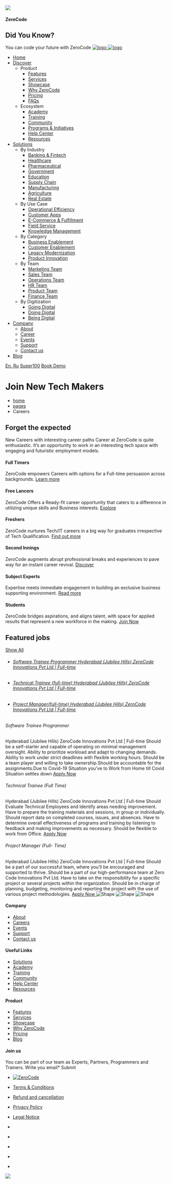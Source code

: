 ![](https://www.zeroco.de/assets/images/spinner_logo.png)
#### ZeroCode
## Did You Know?
You can code your future with ZeroCode
[ ![logo](https://www.zeroco.de/assets/images/logo.png) ![logo](https://www.zeroco.de/assets/images/Logo-2.png) ](https://www.zeroco.de/</>)
  * [Home](https://www.zeroco.de/</>)
  * [Discover](https://www.zeroco.de/<discover.html>)
    * Product
      * [Features](https://www.zeroco.de/<features.html>)
      * [Services](https://www.zeroco.de/<services.html>)
      * [Showcase](https://www.zeroco.de/<showcase.html>)
      * [Why ZeroCode](https://www.zeroco.de/<why-zerocode.html>)
      * [Pricing](https://www.zeroco.de/<pricing.html>)
      * [FAQs](https://www.zeroco.de/<faqs.html>)
    * Ecosystem
      * [Academy](https://www.zeroco.de/<academy.html>)
      * [Training](https://www.zeroco.de/<training.html>)
      * [Community](https://www.zeroco.de/<community.html>)
      * [Programs & Initiatives](https://www.zeroco.de/<programs.html>)
      * [Help Center](https://www.zeroco.de/<help-center.html>)
      * [Resources](https://www.zeroco.de/<resources.html>)
  * [Solutions](https://www.zeroco.de/<solutions.html>)
    * By Industry
      * [Banking & Fintech](https://www.zeroco.de/<banking.html>)
      * [Healthcare](https://www.zeroco.de/<healthcare.html>)
      * [Pharmaceutical](https://www.zeroco.de/<pharma.html>)
      * [Government](https://www.zeroco.de/<government.html>)
      * [Education](https://www.zeroco.de/<education.html>)
      * [Supply Chain](https://www.zeroco.de/<supplychain.html>)
      * [Manufacturing](https://www.zeroco.de/<manufacturing.html>)
      * [Agriculture](https://www.zeroco.de/<agriculture.html>)
      * [Real Estate](https://www.zeroco.de/<realestate.html>)
    * By Use Case
      * [Operational Efficiency](https://www.zeroco.de/<opeff.html>)
      * [Customer Apps](https://www.zeroco.de/<custapps.html>)
      * [E-Commerce & Fulfillment](https://www.zeroco.de/<ecom.html>)
      * [Field Service](https://www.zeroco.de/<fieldservice.html>)
      * [Knowledge Management](https://www.zeroco.de/<knowledgemgmt.html>)
    * By Category
      * [Business Enablement](https://www.zeroco.de/<business.html>)
      * [Customer Enablement](https://www.zeroco.de/<customer.html>)
      * [Legacy Modernization](https://www.zeroco.de/<legacy.html>)
      * [Product Innovation](https://www.zeroco.de/<innovation.html>)
    * By Team
      * [Marketing Team](https://www.zeroco.de/<marketing-team.html>)
      * [Sales Team](https://www.zeroco.de/<sales-team.html>)
      * [Operations Team](https://www.zeroco.de/<ops-team.html>)
      * [HR Team](https://www.zeroco.de/<hr-team.html>)
      * [Product Team](https://www.zeroco.de/<product-team.html>)
      * [Finance Team](https://www.zeroco.de/<finance-team.html>)
    * By Digitization
      * [Going Digital](https://www.zeroco.de/<going-digital.html>)
      * [Doing Digital](https://www.zeroco.de/<doing-digital.html>)
      * [Being Digital](https://www.zeroco.de/<being-digital.html>)
  * [Company](https://www.zeroco.de/<about.html>)
    * [About](https://www.zeroco.de/<about.html>)
    * [Career](https://www.zeroco.de/<careers.html>)
    * [Events](https://www.zeroco.de/<events.html>)
    * [Support](https://www.zeroco.de/<support.html>)
    * [Contact us](https://www.zeroco.de/<contact.html>)
  * [Blog](https://www.zeroco.de/<blog.html>)


[En. Ru](https://www.zeroco.de/<#>) [Super100](https://www.zeroco.de/<super100/>) [Book Demo](https://www.zeroco.de/<#book-a-demo>)
# Join New Tech Makers
  * [home](https://www.zeroco.de/</>)
  * [pages](https://www.zeroco.de/</>)
  * Careers


## Forget the expected
New Careers with interesting career paths Career at ZeroCode is quite enthusiastic. It’s an opportunity to work in an interesting tech space with engaging and futuristic employment models. 
#### Full Timers
ZeroCode empowers Careers with options for a Full-time persuasion across backgrounds.
[Learn more](https://www.zeroco.de/<#>)
#### Free Lancers
ZeroCode Offers a Ready-fit career opportunity that caters to a difference in utilizing unique skills and Business interests.
[Explore](https://www.zeroco.de/<#>)
#### Freshers
ZeroCode nurtures Tech/IT careers in a big way for graduates irrespective of Tech Qualification.
[Find out more](https://www.zeroco.de/<#>)
#### Second Innings
ZeroCode augments abrupt professional breaks and experiences to pave way for an instant career revival. 
[Discover](https://www.zeroco.de/<#>)
#### Subject Experts
Expertise meets immediate engagement in building an exclusive business supporting environment.
[Read more](https://www.zeroco.de/<#>)
#### Students
ZeroCode bridges aspirations, and aligns talent, with space for applied results that represent a new workforce in the making.
[Join Now](https://www.zeroco.de/<#>)
## Featured jobs
[ Show All ](https://www.zeroco.de/<javascript:;>)
  * ###### [Software Trainee Programmer Hyderabad (Jubilee Hills) ZeroCode Innovations Pvt Ltd | Full-time ](https://www.zeroco.de/<javascript:;>)
  * ###### [Technical Trainee (full-time) Hyderabad (Jubilee Hills) ZeroCode Innovations Pvt Ltd | Full-time ](https://www.zeroco.de/<javascript:;>)
  * ###### [Project Manager(full-time) Hyderabad (Jubilee Hills) ZeroCode Innovations Pvt Ltd | Full-time ](https://www.zeroco.de/<javascript:;>)


###### Software Trainee Programmer
Hyderabad (Jubilee Hills)
ZeroCode Innovations Pvt Ltd | Full-time
Should be a self-starter and capable of operating on minimal management oversight. Ability to prioritize workload and adapt to changing demands. Ability to work under strict deadlines with flexible working hours. Should be a team player and willing to take ownership.Should be accountable for the assignments.Due to Covid-19 Situation you’ve to Work from Home till Covid Situation settles down
[ Apply Now ](https://www.zeroco.de/<https:/docs.google.com/forms/d/e/1FAIpQLSc1tflC3Y4EqTj_JabxlIO5pmqW54aMiFcQ5tuoAM9Ojm0ASA/viewform?usp=sf_link>)
###### Technical Trainee (Full Time)
Hyderabad (Jubilee Hills)
ZeroCode Innovations Pvt Ltd | Full-time
Should Evaluate Technical Employees and Identify areas needing improvement. Have to prepare the training materials and sessions, in group or individually. Should report data on completed courses, issues, and absences. Have to determine overall effectiveness of programs and training by listening to feedback and making improvements as necessary. Should be flexible to work from Office.
[ Apply Now ](https://www.zeroco.de/<https:/docs.google.com/forms/d/e/1FAIpQLSc1tflC3Y4EqTj_JabxlIO5pmqW54aMiFcQ5tuoAM9Ojm0ASA/viewform?usp=sf_link>)
###### Project Manager (Full- Time)
Hyderabad (Jubilee Hills)
ZeroCode Innovations Pvt Ltd | Full-time
Should be a part of our successful team, where you’ll be encouraged and supported to thrive. Should be a part of our high-performance team at Zero Code Innovations Pvt Ltd. Have to take on the responsibility for a specific project or several projects within the organization. Should be in charge of planning, budgeting, monitoring and reporting the project with the use of various project methodologies.
[ Apply Now ](https://www.zeroco.de/<https:/docs.google.com/forms/d/e/1FAIpQLSc1tflC3Y4EqTj_JabxlIO5pmqW54aMiFcQ5tuoAM9Ojm0ASA/viewform?usp=sf_link>)
![Shape](https://www.zeroco.de/assets/images/footer/kite.svg)
![Shape](https://www.zeroco.de/assets/images/footer/women.svg)
![Shape](https://www.zeroco.de/assets/images/footer/leaf.svg)
#### Company
  * [About](https://www.zeroco.de/<about.html>)
  * [Careers](https://www.zeroco.de/<careers.html>)
  * [Events](https://www.zeroco.de/<events.html>)
  * [Support](https://www.zeroco.de/<support.html>)
  * [Contact us](https://www.zeroco.de/<contact.html>)


#### Useful Links
  * [Solutions](https://www.zeroco.de/<solutions.html>)
  * [Academy](https://www.zeroco.de/<academy.html>)
  * [Training](https://www.zeroco.de/<training.html>)
  * [Community](https://www.zeroco.de/<community.html>)
  * [Help Center](https://www.zeroco.de/<help-center.html>)
  * [Resources](https://www.zeroco.de/<resources.html>)


#### Product
  * [Features](https://www.zeroco.de/<features.html>)
  * [Services](https://www.zeroco.de/<services.html>)
  * [Showcase](https://www.zeroco.de/<showcase.html>)
  * [Why ZeroCode](https://www.zeroco.de/<why-zerocode.html>)
  * [Pricing](https://www.zeroco.de/<pricing.html>)
  * [Blog](https://www.zeroco.de/<blog.html>)


#### Join us
You can be part of our team as Experts, Partners, Programmers and Trainers.
Write you email*
Submit
  * [ ![ZeroCode](https://www.zeroco.de/assets/images/logo-2.png) ](https://www.zeroco.de/<#>)


  * [Terms & Conditions](https://www.zeroco.de/<terms.html>)
  * [Refund and cancellation](https://www.zeroco.de/<refund.html>)
  * [Privacy Policy](https://www.zeroco.de/<privacy-policy.html>)
  * [Legal Notice](https://www.zeroco.de/<legal-notice.html>)


  * [](https://www.zeroco.de/<https:/www.facebook.com/zerocodeplatform/>)
  * [](https://www.zeroco.de/<https:/twitter.com/zerocodplatform/>)
  * [](https://www.zeroco.de/<https:/www.linkedin.com/company/zerocode-innovations>)
  * [](https://www.zeroco.de/<https:/www.youtube.com/channel/UCPbJ8tbOdY_0aZBUtjQdDDA>)
  * [](https://www.zeroco.de/<https:/www.instagram.com/zerocodeplatform/>)


[ ![](https://www.zeroco.de/assets/images/scroll.svg) ](https://www.zeroco.de/<#>)